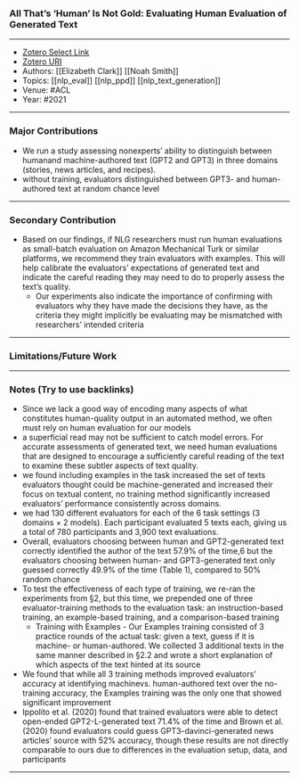 ### All That’s ‘Human’ Is Not Gold: Evaluating Human Evaluation of Generated Text
---
- [Zotero Select Link](zotero://select/groups/2480461/items/29ITNS2G)
- [Zotero URI](https://www.zotero.org/groups/2480461/items/29ITNS2G)
- Authors: [[Elizabeth Clark]] [[Noah Smith]] 
- Topics: [[nlp_eval]] [[nlp_ppd]] [[nlp_text_generation]]
- Venue: #ACL
- Year: #2021
---
### Major Contributions
- We run a study assessing nonexperts’ ability to distinguish between humanand machine-authored text (GPT2 and GPT3) in three domains (stories, news articles, and recipes).
- without training, evaluators distinguished between GPT3- and human-authored text at random chance level
---
### Secondary Contribution
- Based on our findings, if NLG researchers must run human evaluations as small-batch evaluation on Amazon Mechanical Turk or similar platforms, we recommend they train evaluators with examples. This will help calibrate the evaluators’ expectations of generated text and indicate the careful reading they may need to do to properly assess the text’s quality.
	- Our experiments also indicate the importance of confirming with evaluators why they have made the decisions they have, as the criteria they might implicitly be evaluating may be mismatched with researchers’ intended criteria
---
### Limitations/Future Work
---
### Notes (Try to use backlinks)
- Since we lack a good way of encoding many aspects of what constitutes human-quality output in an automated method, we often must rely on human evaluation for our models
- a superficial read may not be sufficient to catch model errors. For accurate assessments of generated text, we need human evaluations that are designed to encourage a sufficiently careful reading of the text to examine these subtler aspects of text quality.
- we found including examples in the task increased the set of texts evaluators thought could be machine-generated and increased their focus on textual content, no training method significantly increased evaluators’ performance consistently across domains.
- we had 130 different evaluators for each of the 6 task settings (3 domains × 2 models). Each participant evaluated 5 texts each, giving us a total of 780 participants and 3,900 text evaluations.
- Overall, evaluators choosing between human and GPT2-generated text correctly identified the author of the text 57.9% of the time,6 but the evaluators choosing between human- and GPT3-generated text only guessed correctly 49.9% of the time (Table 1), compared to 50% random chance
- To test the effectiveness of each type of training, we re-ran the experiments from §2, but this time, we prepended one of three evaluator-training methods to the evaluation task: an instruction-based training, an example-based training, and a comparison-based training
	- Training with Examples - Our Examples training consisted of 3 practice rounds of the actual task: given a text, guess if it is machine- or human-authored. We collected 3 additional texts in the same manner described in §2.2 and wrote a short explanation of which aspects of the text hinted at its source
- We found that while all 3 training methods improved evaluators’ accuracy at identifying machinevs. human-authored text over the no-training accuracy, the Examples training was the only one that showed significant improvement
- Ippolito et al. (2020) found that trained evaluators were able to detect open-ended GPT2-L-generated text 71.4% of the time and Brown et al. (2020) found evaluators could guess GPT3-davinci-generated news articles’ source with 52% accuracy, though these results are not directly comparable to ours due to differences in the evaluation setup, data, and participants
---
